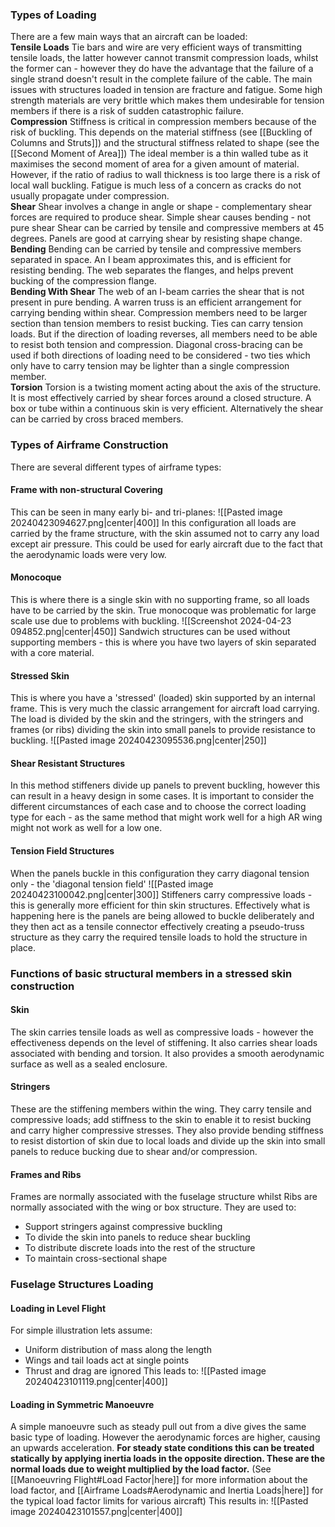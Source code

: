 ### Types of Loading
There are a few main ways that an aircraft can be loaded:
\
**Tensile Loads**
Tie bars and wire are very efficient ways of transmitting tensile loads, the latter however cannot transmit compression loads, whilst the former can - however they do have the advantage that the failure of a single strand doesn't result in the complete failure of the cable.
The main issues with structures loaded in tension are fracture and fatigue. Some high strength materials are very brittle which makes them undesirable for tension members if there is a risk of sudden catastrophic failure.
\
**Compression**
Stiffness is critical in compression members because of the risk of buckling. This depends on the material stiffness (see [[Buckling of Columns and Struts]]) and the structural stiffness related to shape (see the [[Second Moment of Area]])
The ideal member is a thin walled tube as it maximises the second moment of area for a given amount of material. However, if the ratio of radius to wall thickness is too large there is a risk of local wall buckling.
Fatigue is much less of a concern as cracks do not usually propagate under compression.
\
**Shear**
Shear involves a change in angle or shape - complementary shear forces are required to produce shear.
Simple shear causes bending - not pure shear
Shear can be carried by tensile and compressive members at 45 degrees. Panels are good at carrying shear by resisting shape change.
\
**Bending**
Bending can be carried by tensile and compressive members separated in space. An I beam approximates this, and is efficient for resisting bending. The web separates the flanges, and helps prevent bucking of the compression flange.
\
**Bending With Shear**
The web of an I-beam carries the shear that is not present in pure bending. A warren truss is an efficient arrangement for carrying bending within shear. Compression members need to be larger section than tension members to resist bucking. Ties can carry tension loads. But if the direction of loading reverses, all members need to be able to resist both tension and compression.
Diagonal cross-bracing can be used if both directions of loading need to be considered - two ties which only have to carry tension may be lighter than a single compression member.
\
**Torsion**
Torsion is a twisting moment acting about the axis of the structure. It is most effectively carried by shear forces around a closed structure. A box or tube within a continuous skin is very efficient. Alternatively the shear can be carried by cross braced members.
### Types of Airframe Construction
There are several different types of airframe types:
#### Frame with non-structural Covering
This can be seen in many early bi- and tri-planes:
![[Pasted image 20240423094627.png|center|400]]
In this configuration all loads are carried by the frame structure, with the skin assumed not to carry any load except air pressure. This could be used for early aircraft due to the fact that the aerodynamic loads were very low.
#### Monocoque
This is where there is a single skin with no supporting frame, so all loads have to be carried by the skin. True monocoque was problematic for large scale use due to problems with buckling.
![[Screenshot 2024-04-23 094852.png|center|450]]
Sandwich structures can be used without supporting members - this is where you have two layers of skin separated with a core material.
#### Stressed Skin
This is where you have a 'stressed' (loaded) skin supported by an internal frame. This is very much the classic arrangement for aircraft load carrying.
The load is divided by the skin and the stringers, with the stringers and frames (or ribs) dividing the skin into small panels to provide resistance to buckling.
![[Pasted image 20240423095536.png|center|250]]
#### Shear Resistant Structures
In this method stiffeners divide up panels to prevent buckling, however this can result in a heavy design in some cases.
It is important to consider the different circumstances of each case and to choose the correct loading type for each - as the same method that might work well for a high AR wing might not work as well for a low one.
#### Tension Field Structures
When the panels buckle in this configuration they carry diagonal tension only - the 'diagonal tension field'
![[Pasted image 20240423100042.png|center|300]]
Stiffeners carry compressive loads - this is generally more efficient for thin skin structures.
Effectively what is happening here is the panels are being allowed to buckle deliberately and they then act as a tensile connector effectively creating a pseudo-truss structure as they carry the required tensile loads to hold the structure in place.
### Functions of basic structural members in a stressed skin construction
#### Skin
The skin carries tensile loads as well as compressive loads - however the effectiveness depends on the level of stiffening.
It also carries shear loads associated with bending and torsion.
It also provides a smooth aerodynamic surface as well as a sealed enclosure.
#### Stringers
These are the stiffening members within the wing. They carry tensile and compressive loads; add stiffness to the skin to enable it to resist bucking and carry higher compressive stresses. They also provide bending stiffness to resist distortion of skin due to local loads and divide up the skin into small panels to reduce bucking due to shear and/or compression.
#### Frames and Ribs
Frames are normally associated with the fuselage structure whilst Ribs are normally associated with the wing or box structure.
They are used to:
- Support stringers against compressive buckling
- To divide the skin into panels to reduce shear buckling
- To distribute discrete loads into the rest of the structure
- To maintain cross-sectional shape
### Fuselage Structures Loading
#### Loading in Level Flight
For simple illustration lets assume:
- Uniform distribution of mass along the length
- Wings and tail loads act at single points
- Thrust and drag are ignored
This leads to:
![[Pasted image 20240423101119.png|center|400]]
#### Loading in Symmetric Manoeuvre
A simple manoeuvre such as steady pull out from a dive gives the same basic type of loading. However the aerodynamic forces are higher, causing an upwards acceleration. **For steady state conditions this can be treated statically by applying inertia loads in the opposite direction. These are the normal loads due to weight multiplied by the load factor.** (See [[Manoeuvring Flight#Load Factor|here]] for more information about the load factor, and [[Airframe Loads#Aerodynamic and Inertia Loads|here]] for the typical load factor limits for various aircraft)
This results in:
![[Pasted image 20240423101557.png|center|400]]
